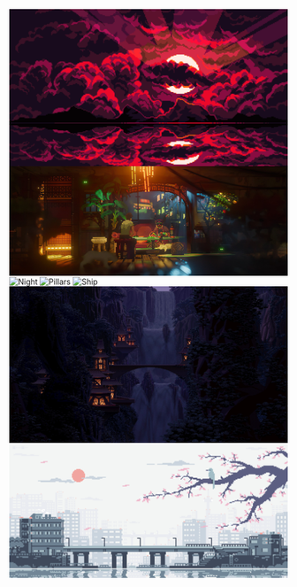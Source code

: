 <img align='center' alt='Blood_Moon' src='Blood_Moon.jpg'>
<img align='center' alt='Meal' src='Meal.jpg'>
<img align='center' alt='Night' src='Night.png'>
<img align='center' alt='Pillars' src='Pillars.jpg'>
<img align='center' alt='Ship' src='Ship.jpg'>
<img align='center' alt='Waterfall' src='Waterfall.jpg'>
<img align='center' alt='Winter' src='Winter.gif'>
